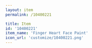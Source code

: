 ```yaml
---
layout: item
permalink: /10400221

title: Item
id: '10400221'
item_name: 'Finger Heart Face Paint'
icon_url: 'customize/10400221.png'
---
```

